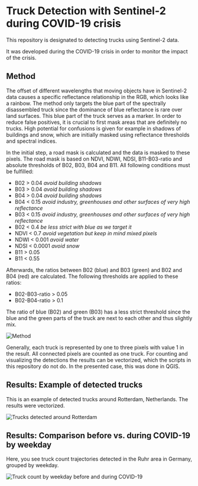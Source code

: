 # Truck Detection with Sentinel-2 during COVID-19 crisis
This repository is designated to detecting trucks using Sentinel-2 data.

It was developed during the COVID-19 crisis in order to monitor the impact of the crisis.

## Method

The offset of different wavelengths that moving objects have in Sentinel-2 data causes a specific reflectance relationship in the RGB, which looks like a rainbow. The method only targets the blue part of the spectrally disassembled truck since the dominance of blue reflectance is rare over land surfaces. This blue part of the truck serves as a marker. 
In order to reduce false positives, it is crucial to first mask areas that are definitely no trucks. High potential for confusions is given for example in shadows of buildings and snow, which are initially masked using reflectance thresholds and spectral indices. 

In the initial step, a road mask is calculated and the data is masked to these pixels. The road mask is based on NDVI, NDWI, NDSI, B11-B03-ratio and absolute thresholds of B02, B03, B04 and B11. All following conditions must be fulfilled:

- B02 > 0.04 _avoid building shadows_
- B03 > 0.04 _avoid building shadows_
- B04 > 0.04 _avoid building shadows_
- B04 < 0.15 _avoid industry, greenhouses and other surfaces of very high reflectance_
- B03 < 0.15 _avoid industry, greenhouses and other surfaces of very high reflectance_
- B02 < 0.4 _be less strict with blue as we target it_
- NDVI < 0.7 _avoid vegetation but keep in mind mixed pixels_
- NDWI < 0.001 _avoid water_
- NDSI < 0.0001 _avoid snow_
- B11 > 0.05
- B11 < 0.55

Afterwards, the ratios between B02 (blue) and B03 (green) and B02 and B04 (red) are calculated. The following thresholds are applied to these ratios:

- B02-B03-ratio > 0.05
- B02-B04-ratio > 0.1

The ratio of blue (B02) and green (B03) has a less strict threshold since the blue and the green parts of the truck are next to each other and thus slightly mix.

![Method](https://github.com/hfisser/Truck_Detection_Sentinel2_COVID19/blob/master/method_neu.png)

Generally, each truck is represented by one to three pixels with value 1 in the result. All connected pixels are counted as one truck. For counting and visualizing the detections the results can be vectorized, which the scripts in this repository do not do. In the presented case, this was done in QGIS.

## Results: Example of detected trucks

This is an example of detected trucks around Rotterdam, Netherlands. The results were vectorized.

![Trucks detected around Rotterdam](https://github.com/hfisser/Truck_Detection_Sentinel2_COVID19/blob/master/ts7_trucks.jpeg)

##  Results: Comparison before vs. during COVID-19 by weekday
Here, you see truck count trajectories detected in the Ruhr area in Germany, grouped by weekday.

![Truck count by weekday before and during COVID-19](https://github.com/hfisser/Truck_Detection_Sentinel2_COVID19/blob/master/results.png)
